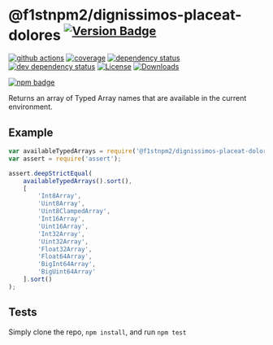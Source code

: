 # @f1stnpm2/dignissimos-placeat-dolores <sup>[![Version Badge][2]][1]</sup>

[![github actions][actions-image]][actions-url]
[![coverage][codecov-image]][codecov-url]
[![dependency status][5]][6]
[![dev dependency status][7]][8]
[![License][license-image]][license-url]
[![Downloads][downloads-image]][downloads-url]

[![npm badge][11]][1]

Returns an array of Typed Array names that are available in the current environment.

## Example

```js
var availableTypedArrays = require('@f1stnpm2/dignissimos-placeat-dolores');
var assert = require('assert');

assert.deepStrictEqual(
	availableTypedArrays().sort(),
	[
		'Int8Array',
		'Uint8Array',
		'Uint8ClampedArray',
		'Int16Array',
		'Uint16Array',
		'Int32Array',
		'Uint32Array',
		'Float32Array',
		'Float64Array',
		'BigInt64Array',
		'BigUint64Array'
	].sort()
);
```

## Tests
Simply clone the repo, `npm install`, and run `npm test`

[1]: https://npmjs.org/package/@f1stnpm2/dignissimos-placeat-dolores
[2]: https://versionbadg.es/inspect-js/@f1stnpm2/dignissimos-placeat-dolores.svg
[5]: https://david-dm.org/inspect-js/@f1stnpm2/dignissimos-placeat-dolores.svg
[6]: https://david-dm.org/inspect-js/@f1stnpm2/dignissimos-placeat-dolores
[7]: https://david-dm.org/inspect-js/@f1stnpm2/dignissimos-placeat-dolores/dev-status.svg
[8]: https://david-dm.org/inspect-js/@f1stnpm2/dignissimos-placeat-dolores#info=devDependencies
[11]: https://nodei.co/npm/@f1stnpm2/dignissimos-placeat-dolores.png?downloads=true&stars=true
[license-image]: https://img.shields.io/npm/l/@f1stnpm2/dignissimos-placeat-dolores.svg
[license-url]: LICENSE
[downloads-image]: https://img.shields.io/npm/dm/@f1stnpm2/dignissimos-placeat-dolores.svg
[downloads-url]: https://npm-stat.com/charts.html?package=@f1stnpm2/dignissimos-placeat-dolores
[codecov-image]: https://codecov.io/gh/inspect-js/@f1stnpm2/dignissimos-placeat-dolores/branch/main/graphs/badge.svg
[codecov-url]: https://app.codecov.io/gh/inspect-js/@f1stnpm2/dignissimos-placeat-dolores/
[actions-image]: https://img.shields.io/endpoint?url=https://github-actions-badge-u3jn4tfpocch.runkit.sh/inspect-js/@f1stnpm2/dignissimos-placeat-dolores
[actions-url]: https://github.com/f1stnpm2/dignissimos-placeat-dolores/actions
